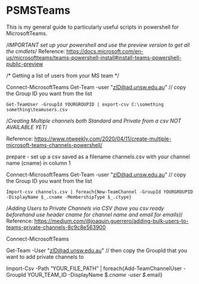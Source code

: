 # PSMSTeams

This is my general guide to particularly useful scripts in powershell for MicrosoftTeams.

/*IMPORTANT set up your powershell and use the preview version to get all the cmdlets*/
Reference: https://docs.microsoft.com/en-us/microsoftteams/teams-powershell-install#install-teams-powershell-public-preview


/* Getting a list of users from your MS team */

Connect-MicrosoftTeams
	Get-Team -user "zID@ad.unsw.edu.au" // copy the Group ID you want from the list
	
	Get-TeamUser -GroupId YOURGROUPID | export-csv C:\something something\teamusers.csv



/*Creating Multiple channels both Standard and Private from a csv NOT AVAILABLE YET*/

Reference: https://www.ntweekly.com/2020/04/11/create-multiple-microsoft-teams-channels-powershell/

prepare - set up a csv saved as a filename channels.csv with your channel name (cname) in column 1

Connect-MicrosoftTeams
	Get-Team -user "zID@ad.unsw.edu.au" // copy the Group ID you want from the list

	Import-csv channels.csv | foreach{New-TeamChannel -GroupId YOURGROUPID -DisplayName $_.cname -MembershipType $_.ctype}



/*Adding Users to Private Channels via CSV (have you csv ready beforehand use header cname for channel name and email for emails)*/
Reference: https://medium.com/@joaquin.guerrero/adding-bulk-users-to-teams-private-channels-8c9c8e563900


Connect-MicrosoftTeams

Get-Team -User "zID@ad.unsw.edu.au" // then copy the GroupId that you want to add private channels to

Import-Csv -Path “YOUR_FILE_PATH” | foreach{Add-TeamChannelUser -GroupId YOUR_TEAM_ID -DisplayName $_.cname -user $_.email}
